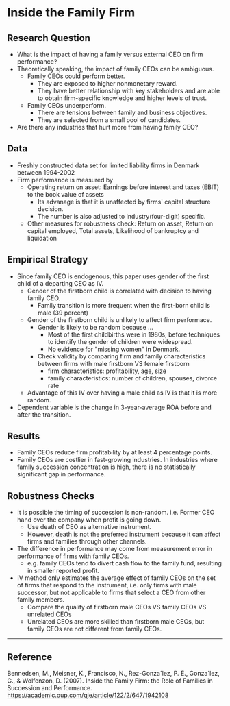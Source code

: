 # Inside the Family Firm

## Research Question
- What is the impact of having a family versus external CEO on firm performance?
- Theoretically speaking, the impact of family CEOs can be ambiguous.
    - Family CEOs could perform better.
        - They are exposed to higher nonmonetary reward.
        - They have better relationship with key stakeholders and are able to obtain firm-specific knowledge and higher levels of trust.
    - Family CEOs underperform.
        - There are tensions between family and business objectives.
        - They are selected from a small pool of candidates.
- Are there any industries that hurt more from having family CEO?

## Data
- Freshly constructed data set for limited liability firms in Denmark between 1994-2002
- Firm performance is measured by
    - Operating return on asset: Earnings before interest and taxes (EBIT) to the book value of assets
        - Its advanage is that it is unaffected by firms' capital structure decision.
        - The number is also adjusted to industry(four-digit) specific.
    - Other measures for robustness check: Return on asset, Return on capital employed, Total assets, Likelihood of bankruptcy and liquidation

## Empirical Strategy
- Since family CEO is endogenous, this paper uses gender of the first child of a departing CEO as IV.
    - Gender of the firstborn child is correlated with decision to having family CEO.
        - Family transition is more frequent when the first-born child is male (39 percent)
    - Gender of the firstborn child is unlikely to affect firm performace.
        - Gender is likely to be random because ...
            - Most of the first childbirths were in 1980s, before  techniques to identify the gender of children were widespread.
            - No evidence for "missing women" in Denmark.
        - Check validity by comparing firm and family characteristics between firms with male firstborn VS female firstborn
            - firm characteristics: profitability, age, size
            - family characteristics: number of children, spouses, divorce rate
    - Advantage of this IV over having a male child as IV is that it is more random.
- Dependent variable is the change in 3-year-average ROA before and after the transition.


## Results
- Family CEOs reduce firm profitability by at least 4 percentage points.
- Family CEOs are costlier in fast-growing industries. In industries where family succession concentration is high, there is no statistically significant gap in performance.

## Robustness Checks
- It is possible the timing of succession is non-random. i.e. Former CEO hand over the company when profit is going down.
    - Use death of CEO as alternative instrument.
    - However, death is not the preferred instrument because it can affect firms and families through other channels.
- The difference in performance may come from measurement error in performance of firms with family CEOs.
    - e.g. family CEOs tend to divert cash flow to the family fund, resulting in smaller reported profit.
- IV method only estimates the average effect of family CEOs on the set of firms that respond to the instrument, i.e. only firms with male successor, but not applicable to firms that select a CEO from other family members.
    - Compare the quality of firstborn male CEOs VS family CEOs VS unrelated CEOs
    - Unrelated CEOs are more skilled than firstborn male CEOs, but family CEOs are not different from family CEOs.

***
## Reference

Bennedsen, M., Meisner, K., Francisco, N., Rez-Gonza´lez, P. É., Gonza´lez, G., & Wolfenzon, D. (2007). Inside the Family Firm: the Role of Families in Succession and Performance. https://academic.oup.com/qje/article/122/2/647/1942108